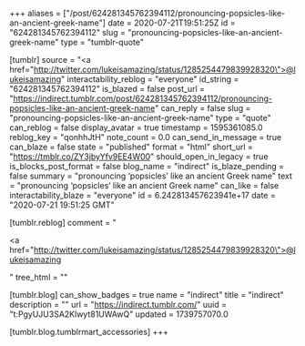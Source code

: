 +++
aliases = ["/post/624281345762394112/pronouncing-popsicles-like-an-ancient-greek-name"]
date = 2020-07-21T19:51:25Z
id = "624281345762394112"
slug = "pronouncing-popsicles-like-an-ancient-greek-name"
type = "tumblr-quote"

[tumblr]
source = "<a href=\"http://twitter.com/lukeisamazing/status/1285254479839928320\">@lukeisamazing</a>"
interactability_reblog = "everyone"
id_string = "624281345762394112"
is_blazed = false
post_url = "https://indirect.tumblr.com/post/624281345762394112/pronouncing-popsicles-like-an-ancient-greek-name"
can_reply = false
slug = "pronouncing-popsicles-like-an-ancient-greek-name"
type = "quote"
can_reblog = false
display_avatar = true
timestamp = 1595361085.0
reblog_key = "qonhhJtH"
note_count = 0.0
can_send_in_message = true
can_blaze = false
state = "published"
format = "html"
short_url = "https://tmblr.co/ZY3jbyYfv9EE4W00"
should_open_in_legacy = true
is_blocks_post_format = false
blog_name = "indirect"
is_blaze_pending = false
summary = "pronouncing ‘popsicles’ like an ancient Greek name"
text = "pronouncing &lsquo;popsicles&rsquo; like an ancient Greek name"
can_like = false
interactability_blaze = "everyone"
id = 6.242813457623941e+17
date = "2020-07-21 19:51:25 GMT"

[tumblr.reblog]
comment = "<p><a href=\"http://twitter.com/lukeisamazing/status/1285254479839928320\">@lukeisamazing</a></p>"
tree_html = ""

[tumblr.blog]
can_show_badges = true
name = "indirect"
title = "indirect"
description = ""
url = "https://indirect.tumblr.com/"
uuid = "t:PgyUJU3SA2Klwyt81UWAwQ"
updated = 1739757070.0

[tumblr.blog.tumblrmart_accessories]
+++
